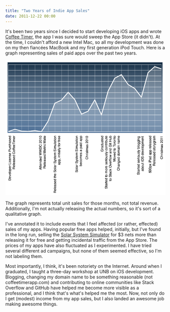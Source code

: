 ```yaml
---
title: "Two Years of Indie App Sales"
date: 2011-12-22 00:00
---
```


It's been two years since I decided to start developing iOS apps and wrote [Coffee Timer](http://ashfurrow.com/projects/coffeetimer/), the app I was sure would sweep the App Store (it didn't). At the time, I couldn't afford a new Intel Mac, so all my development was done on my then fiancées MacBook and my first generation iPod Touch. Here is a graph representing sales of paid apps over the past two years.



 ![](/img/import/blog/2011/12/two-years-of-indie-app-sales/09C84F06D05A44369AAC62C990F45E0C.png)

The graph represents total unit sales for those months, not total revenue. Additionally, I'm not actually releasing the actual numbers, so it's sort of a qualitative graph.

I've annotated it to include events that I feel affected (or rather, effected) sales of my apps. Having popular free apps helped, initially, but I've found in the long run, selling the [Solar System Simulator](http://ashfurrow.com/projects/solar-system-simulation/) for $3 nets more than releasing it for free and getting incidental traffic from the App Store. The prices of my apps have also fluctuated as I experimented.&nbsp;I have tried several different ad campaigns, but none of them seemed effective, so I'm not labeling them.

Most importantly, I think, it's been&nbsp;notoriety&nbsp;on the Internet. Around when I graduated, I taught a three-day workshop at UNB on iOS development. Blogging, changing my domain name to be something reasonable (not coffeetimerapp.com) and contributing to online communities like Stack Overflow and GitHub have helped me become more visible as a professional, and I think that's what's helped me the most. Now, not only do I get (modest) income from my app sales, but I also landed an awesome job making awesome things.

<!-- more -->

